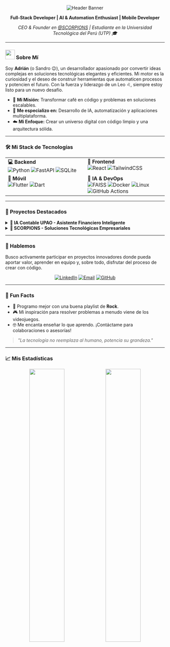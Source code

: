 <p align="center">
  <img src="https://capsule-render.vercel.app/api?type=waving&color=0:d4fc90,100:96e6a1&height=220&section=header&text=¡Hola!%20Soy%20Adrián%20Ruiz%20Carreño%20%F0%9F%A4%96&fontSize=45&fontAlign=center&fontColor=0F5559" alt="Header Banner"/>
</p>

<div align="center">

**Full-Stack Developer | AI & Automation Enthusiast | Mobile Developer**

*CEO & Founder en [@SCORPIONS](https://github.com/SCORPIONS-DEV-INC) | Estudiante en la Universidad Tecnológica del Perú (UTP) 🎓*

</div>

---

### <img src="https://media.giphy.com/media/iY8CRBdQXgYmLCSGqO/giphy.gif" width="30px"> Sobre Mí

Soy **Adrián** (o Sandro 😉), un desarrollador apasionado por convertir ideas complejas en soluciones tecnológicas elegantes y eficientes. Mi motor es la curiosidad y el deseo de construir herramientas que automaticen procesos y potencien el futuro. Con la fuerza y liderazgo de un Leo ♌, siempre estoy listo para un nuevo desafío.

- 🚀 **Mi Misión:** Transformar café en código y problemas en soluciones escalables.
- 🤖 **Me especializo en:** Desarrollo de IA, automatización y aplicaciones multiplataforma.
- ☁️ **Mi Enfoque:** Crear un universo digital con código limpio y una arquitectura sólida.

---

### 🛠️ Mi Stack de Tecnologías

<table>
  <tr>
    <td valign="top" width="50%">
      <strong>💻 Backend</strong><br>
      <img src="https://img.shields.io/badge/-Python-333?style=for-the-badge&logo=python" alt="Python">
      <img src="https://img.shields.io/badge/-FastAPI-333?style=for-the-badge&logo=fastapi" alt="FastAPI">
      <img src="https://img.shields.io/badge/-SQLite-333?style=for-the-badge&logo=sqlite" alt="SQLite">
    </td>
    <td valign="top" width="50%">
      <strong>🎨 Frontend</strong><br>
      <img src="https://img.shields.io/badge/-React-333?style=for-the-badge&logo=react" alt="React">
      <img src="https://img.shields.io/badge/-TailwindCSS-333?style=for-the-badge&logo=tailwindcss" alt="TailwindCSS">
    </td>
  </tr>
  <tr>
    <td valign="top" width="50%">
      <strong>📱 Móvil</strong><br>
      <img src="https://img.shields.io/badge/-Flutter-333?style=for-the-badge&logo=flutter" alt="Flutter">
      <img src="https://img.shields.io/badge/-Dart-333?style=for-the-badge&logo=dart" alt="Dart">
    </td>
    <td valign="top" width="50%">
      <strong>🧠 IA & DevOps</strong><br>
      <img src="https://img.shields.io/badge/-FAISS-333?style=for-the-badge" alt="FAISS">
      <img src="https://img.shields.io/badge/-Docker-333?style=for-the-badge&logo=docker" alt="Docker">
      <img src="https://img.shields.io/badge/-Linux-333?style=for-the-badge&logo=linux" alt="Linux">
      <img src="https://img.shields.io/badge/-GitHub%20Actions-333?style=for-the-badge&logo=githubactions" alt="GitHub Actions">
    </td>
  </tr>
</table>

---

### 🚀 Proyectos Destacados

<details>
<summary><strong>🤖 IA Contable UPAO - Asistente Financiero Inteligente</strong></summary>
<br>
<p>Asistente de IA para contabilidad y finanzas que optimiza la toma de decisiones. Incluye procesamiento inteligente de documentos (RAG), chat con GPT-4o, análisis financiero y automatización de asientos contables para mejorar la eficiencia operativa.</p>
<p>
  <strong>Tecnologías:</strong>
  <img src="https://img.shields.io/badge/-FastAPI-333?style=flat&logo=fastapi" alt="FastAPI">
  <img src="https://img.shields.io/badge/-React-333?style=flat&logo=react" alt="React">
  <img src="https://img.shields.io/badge/-FAISS-333?style=flat" alt="FAISS">
  <img src="https://img.shields.io/badge/-OpenAI-333?style=flat&logo=openai" alt="OpenAI">
</p>
<a href="https://iacontable.systempiura.com/"><strong>🔗 Ver proyecto en vivo</strong></a>
<br>
</details>

<details>
<summary><strong>🦂 SCORPIONS - Soluciones Tecnológicas Empresariales</strong></summary>
<br>
<p>Mi emprendimiento enfocado en ofrecer soluciones tecnológicas a medida. Desarrollamos software empresarial, automatizamos procesos y creamos herramientas que impulsan el crecimiento de nuestros clientes.</p>
<p>
  <strong>Tecnologías:</strong>
  <img src="https://img.shields.io/badge/-Python-333?style=flat&logo=python" alt="Python">
  <img src="https://img.shields.io/badge/-Flutter-333?style=flat&logo=flutter" alt="Flutter">
  <img src="https://img.shields.io/badge/-Docker-333?style=flat&logo=docker" alt="Docker">
</p>
<a href="https://github.com/SCORPIONS-DEV-INC"><strong>🔗 Ver GitHub de la organización</strong></a>
<br>
<a href="https://scorpions-v1-0-f.vercel.app/"><strong>🌐 Visitar la página web</strong></a>
<br>
</details>

---

### 🤝 Hablemos

Busco activamente participar en proyectos innovadores donde pueda aportar valor, aprender en equipo y, sobre todo, disfrutar del proceso de crear con código.

<p align="center">
  <a href="https://www.linkedin.com/in/adrianalejandroruiz/"><img src="https://img.shields.io/badge/-LinkedIn-0077b5?style=for-the-badge&logo=linkedin" alt="LinkedIn"></a>
  <a href="mailto:adrianalejandroruiz13@gmail.com"><img src="https://img.shields.io/badge/-Email-c14438?style=for-the-badge&logo=gmail" alt="Email"></a>
  <a href="https://github.com/AdrianRuizC"><img src="https://img.shields.io/badge/-GitHub-333?style=for-the-badge&logo=github" alt="GitHub"></a>
</p>

---

### 🧠 Fun Facts

- 🎸 Programo mejor con una buena playlist de **Rock**.
- 🎮 Mi inspiración para resolver problemas a menudo viene de los videojuegos.
- 🤓 Me encanta enseñar lo que aprendo. ¡Contáctame para colaboraciones o asesorías!

> *"La tecnología no reemplaza al humano, potencia su grandeza."*

---

### 📈 Mis Estadísticas

<div align="center">
  <img src="https://github-readme-stats.vercel.app/api?username=AdrianRuizC&show_icons=true&theme=tokyonight&hide_border=true&count_private=true" width="47%" />
  <img src="https://github-readme-streak-stats.herokuapp.com/?user=AdrianRuizC&theme=tokyonight&hide_border=true" width="47%" />
</div>
